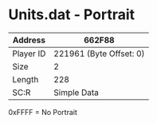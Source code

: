 
#  Units.dat - Portrait
Address   | 662F88
----------|-------------
Player ID | 221961 (Byte Offset: 0)
Size 	  | 2
Length 	  | 228
SC:R      | Simple Data

0xFFFF = No Portrait
